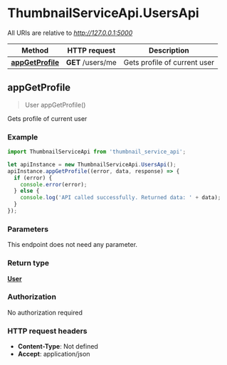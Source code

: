 # ThumbnailServiceApi.UsersApi

All URIs are relative to *http://127.0.0.1:5000*

Method | HTTP request | Description
------------- | ------------- | -------------
[**appGetProfile**](UsersApi.md#appGetProfile) | **GET** /users/me | Gets profile of current user



## appGetProfile

> User appGetProfile()

Gets profile of current user

### Example

```javascript
import ThumbnailServiceApi from 'thumbnail_service_api';

let apiInstance = new ThumbnailServiceApi.UsersApi();
apiInstance.appGetProfile((error, data, response) => {
  if (error) {
    console.error(error);
  } else {
    console.log('API called successfully. Returned data: ' + data);
  }
});
```

### Parameters

This endpoint does not need any parameter.

### Return type

[**User**](User.md)

### Authorization

No authorization required

### HTTP request headers

- **Content-Type**: Not defined
- **Accept**: application/json

